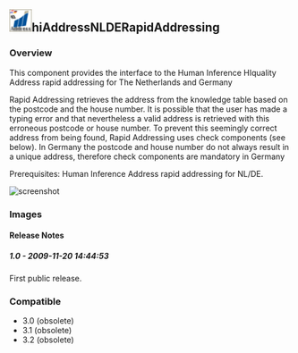 ## <img src='./logo.jpg' width='40' height='40'>hiAddressNLDERapidAddressing

### Overview
This component provides the interface to the Human Inference HIquality Address rapid addressing for The Netherlands and Germany

Rapid Addressing retrieves the address from the knowledge table based on the postcode and the house number. It is possible that the user has made a typing error and that nevertheless a valid address is retrieved with this erroneous postcode or house number. To prevent this seemingly correct address from being found, Rapid Addressing uses check components (see below). In Germany the postcode and house number do not always result in a unique address, therefore check components are mandatory in Germany

Prerequisites: Human Inference Address rapid addressing for NL/DE.



![screenshot](https://talendforge.org/exchange/tos/upload_tos/extension-227/screenshot.jpg)
### Images




#### Release Notes

##### 1.0 - 2009-11-20 14:44:53
First public release.
### Compatible
 -  3.0 (obsolete)
 -   3.1 (obsolete)
 -   3.2 (obsolete)